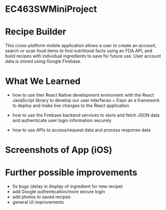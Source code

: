 # EC463SWMiniProject

# Recipe Builder
This cross-platform mobile application allows a user to create an account, search or scan food items to find nutritional facts using an FDA API, and build recipes with individual ingredients to save for future use. User account data is stored using Google Firebase. 

# What We Learned
- how to use ther React Native development enviroment with the React JavaScript library to develop our user interfaces + Expo as a framework to deploy and make live changes to the React application

- how to use the Firebase backend services to store and fetch JSON data and authenticate user login information securely 

- how to use APIs to access/request data and process response data

# Screenshots of App (iOS)

# Further possible improvements

- fix bugs (delay in display of ingredient for new recipe)
- add Google authentication/more secure login
- add photos to saved recipes
- general UI improvements
